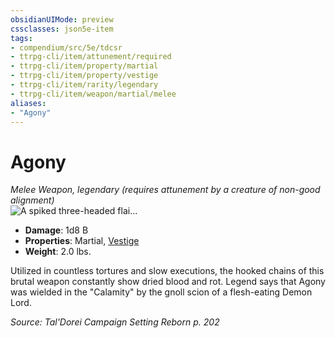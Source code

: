 ```yaml
---
obsidianUIMode: preview
cssclasses: json5e-item
tags:
- compendium/src/5e/tdcsr
- ttrpg-cli/item/attunement/required
- ttrpg-cli/item/property/martial
- ttrpg-cli/item/property/vestige
- ttrpg-cli/item/rarity/legendary
- ttrpg-cli/item/weapon/martial/melee
aliases: 
- "Agony"
---
```

# Agony
*Melee Weapon, legendary (requires attunement by a creature of non-good alignment)*  
![A spiked three-headed flai...](/3-Mechanics/CLI/items/img/agony.webp#right "A spiked three-headed flail with four meat hooks attached by chains.")  

- **Damage**: 1d8 B
- **Properties**: Martial, [Vestige](/3-Mechanics/CLI/rules/item-properties.md#Vestige)
- **Weight**: 2.0 lbs.

Utilized in countless tortures and slow executions, the hooked chains of this brutal weapon constantly show dried blood and rot. Legend says that Agony was wielded in the "Calamity" by the gnoll scion of a flesh-eating Demon Lord.

*Source: Tal'Dorei Campaign Setting Reborn p. 202*